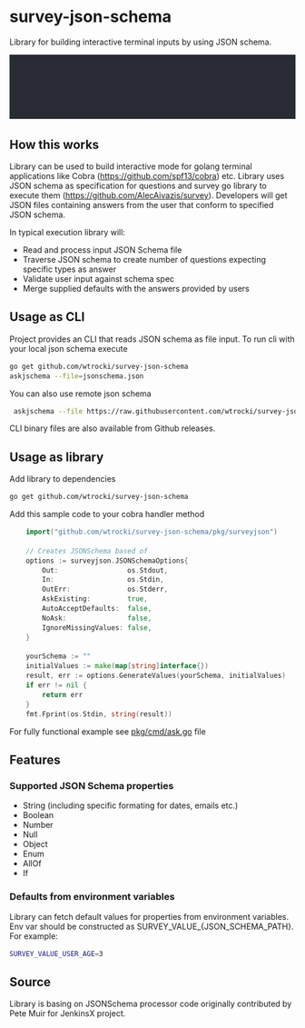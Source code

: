 # survey-json-schema

Library for building interactive terminal inputs by using JSON schema.

![surveyjson](./img/surveyjson.gif)

## How this works

Library can be used to build interactive mode for golang terminal applications like Cobra (<https://github.com/spf13/cobra>) etc.
Library uses JSON schema as specification for questions and survey go library to execute them (<https://github.com/AlecAivazis/survey>).
Developers will get JSON files containing answers from the user that conform to specified JSON schema. 

In typical execution library will:

- Read and process input JSON Schema file
- Traverse JSON schema to create number of questions expecting specific types as answer
- Validate user input against schema spec
- Merge supplied defaults with the answers provided by users

## Usage as CLI

Project provides an CLI that reads JSON schema as file input.
To run cli with your local json schema execute

```bash
go get github.com/wtrocki/survey-json-schema
askjschema --file=jsonschema.json
```

You can also use remote json schema

```bash
 askjschema --file https://raw.githubusercontent.com/wtrocki/survey-json-schema/main/pkg/surveyjson/test_data/basicTypes.test.schema.json
```

 CLI binary files are also available from Github releases.

## Usage as library

Add library to dependencies

```bash
go get github.com/wtrocki/survey-json-schema
```

Add this sample code to your cobra handler method

```go
    import("github.com/wtrocki/survey-json-schema/pkg/surveyjson")

    // Creates JSONSchema based of
    options := surveyjson.JSONSchemaOptions{
        Out:                 os.Stdout,
        In:                  os.Stdin,
        OutErr:              os.Stderr,
        AskExisting:         true,
        AutoAcceptDefaults:  false,
        NoAsk:               false,
        IgnoreMissingValues: false,
    }

    yourSchema := ""
    initialValues := make(map[string]interface{})
    result, err := options.GenerateValues(yourSchema, initialValues)
    if err != nil {
        return err
    }
    fmt.Fprint(os.Stdin, string(result))
```

For fully functional example see [pkg/cmd/ask.go](pkg/cmd/ask.go) file

## Features

### Supported JSON Schema properties

- String (including specific formating for dates, emails etc.)
- Boolean
- Number
- Null
- Object
- Enum
- AllOf
- If

### Defaults from environment variables

Library can fetch default values for properties from environment variables.
Env var should be constructed as SURVEY_VALUE_{JSON_SCHEMA_PATH}. 
For example:

```bash
SURVEY_VALUE_USER_AGE=3
```

## Source

Library is basing on JSONSchema processor code originally contributed by Pete Muir for JenkinsX project.
